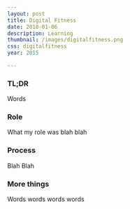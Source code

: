 ```yaml
---
layout: post
title: Digital Fitness
date: 2018-01-06
description: Learning
thumbnail: /images/digitalfitness.png
css: digitalfitness
year: 2015

---
```


### TL;DR
Words

### Role
What my role was blah blah

### Process
Blah Blah

### More things
Words words words words
